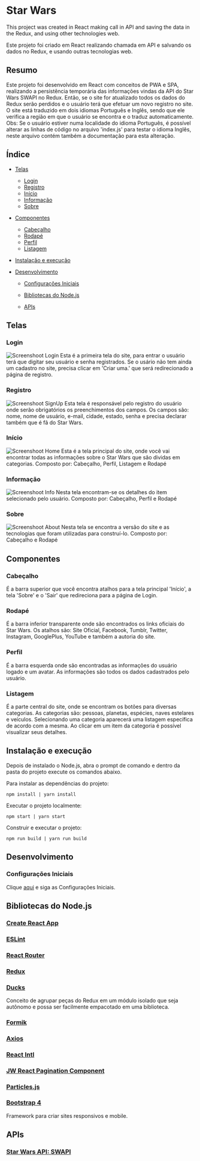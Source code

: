 # Star Wars

This project was created in React making call in API and saving the data in the Redux, and using other technologies web.

Este projeto foi criado em React realizando chamada em API e salvando os dados no Redux, e usando outras tecnologias web.

## Resumo

Este projeto foi desenvolvido em React com conceitos de PWA e SPA, realizando a persistência temporária das informações vindas da API do Star Wars SWAPI no Redux.
Então, se o site for atualizado todos os dados do Redux serão perdidos e o usuário terá que efetuar um novo registro no site.
O site está traduzido em dois idiomas Português e Inglês, sendo que ele verifica a região em que o usuário se encontra e o traduz automaticamente.
Obs: Se o usuário estiver numa localidade do idioma Português, é possível alterar as linhas de código no arquivo 'index.js' para testar o idioma Inglês, neste arquivo contém também a documentação para esta alteração.

## Índice

- [Telas](#telas)

  - [Login](#login)
  - [Registro](#registro)
  - [Início](#inicio)
  - [Informação](#informacao)
  - [Sobre](#sobre)

- [Componentes](#componentes)

  - [Cabeçalho](#cabeçalho)
  - [Rodapé](#rodapé)
  - [Perfil](#perfil)
  - [Listagem](#listagem)

- [Instalação e execução](#instalação-e-execução)

- [Desenvolvimento](#desenvolvimento)

  - [Configurações Iniciais](#configurações-iniciais)

  - [Bibliotecas do Node.js](#bibliotecas-do-nodejs)

  - [APIs](#apis)

## Telas

### Login

![Screenshoot Login](https://github.com/osvaldokalvaitir/starwars/blob/master/screenshots/Login.png)
Esta é a primeira tela do site, para entrar o usuário terá que digitar seu usuário e senha registrados.
Se o usário não tem ainda um cadastro no site, precisa clicar em 'Criar uma.' que será redirecionado a página de registro.

### Registro

![Screenshoot SignUp](https://github.com/osvaldokalvaitir/starwars/blob/master/screenshots/SignUp.png)
Esta tela é responsável pelo registro do usuário onde serão obrigatórios os preenchimentos dos campos.
Os campos são: nome, nome de usuário, e-mail, cidade, estado, senha e precisa declarar também que é fã do Star Wars.

### Início

![Screenshoot Home](https://github.com/osvaldokalvaitir/starwars/blob/master/screenshots/Home.png)
Esta é a tela principal do site, onde você vai encontrar todas as informações sobre o Star Wars que são dividas em categorias.
Composto por: Cabeçalho, Perfil, Listagem e Rodapé

### Informação

![Screenshoot Info](https://github.com/osvaldokalvaitir/starwars/blob/master/screenshots/Info.png)
Nesta tela encontram-se os detalhes do item selecionado pelo usuário.
Composto por: Cabeçalho, Perfil e Rodapé

### Sobre

![Screenshoot About](https://github.com/osvaldokalvaitir/starwars/blob/master/screenshots/About.png)
Nesta tela se encontra a versão do site e as tecnologias que foram utilizadas para construí-lo.
Composto por: Cabeçalho e Rodapé

## Componentes

### Cabeçalho

É a barra superior que você encontra atalhos para a tela principal 'Início', a tela 'Sobre' e o 'Sair' que redireciona para a página de Login.

### Rodapé

É a barra inferior transparente onde são encontrados os links oficiais do Star Wars.
Os atalhos são: Site Oficial, Facebook, Tumblr, Twitter, Instagram, GooglePlus, YouTube e também a autoria do site.

### Perfil

É a barra esquerda onde são encontradas as informações do usuário logado e um avatar.
As informações são todos os dados cadastrados pelo usuário.

### Listagem

É a parte central do site, onde se encontram os botões para diversas categorias.
As categorias são: pessoas, planetas, espécies, naves estelares e veículos.
Selecionando uma categoria aparecerá uma listagem específica de acordo com a mesma.
Ao clicar em um item da categoria é possível visualizar seus detalhes.

## Instalação e execução

Depois de instalado o Node.js, abra o prompt de comando e dentro da pasta do projeto execute os comandos abaixo.

Para instalar as dependências do projeto:

```
npm install | yarn install
```

Executar o projeto localmente:

```
npm start | yarn start
```

Construir e executar o projeto:

```
npm run build | yarn run build
```

## Desenvolvimento

### Configurações Iniciais

Clique [aqui](https://github.com/osvaldokalvaitir/projects-settings) e siga as Configurações Iniciais.

## Bibliotecas do Node.js

### [Create React App](https://github.com/osvaldokalvaitir/projects-settings/blob/master/nodejs/libs/create-react-app.md)

### [ESLint](https://github.com/osvaldokalvaitir/projects-settings/blob/master/nodejs/libs/eslint.md)

### [React Router](https://github.com/osvaldokalvaitir/projects-settings/blob/master/nodejs/libs/react-router.md)

### [Redux](https://github.com/osvaldokalvaitir/projects-settings/blob/master/nodejs/libs/redux.md)

### [Ducks](https://github.com/erikras/ducks-modular-redux)

Conceito de agrupar peças do Redux em um módulo isolado que seja autônomo e possa ser facilmente empacotado em uma biblioteca.

### [Formik](https://github.com/osvaldokalvaitir/projects-settings/blob/master/nodejs/libs/formik.md)

### [Axios](https://github.com/osvaldokalvaitir/projects-settings/blob/master/nodejs/libs/axios.md)

### [React Intl](https://github.com/osvaldokalvaitir/projects-settings/blob/master/nodejs/libs/react-intl.md)

### [JW React Pagination Component](https://github.com/osvaldokalvaitir/projects-settings/blob/master/nodejs/libs/jw-react-pagination-component.md)

### [Particles.js](https://github.com/osvaldokalvaitir/projects-settings/blob/master/nodejs/libs/particlesjs.md)

### [Bootstrap 4](http://getbootstrap.com/docs/4.1/getting-started/introduction/)

Framework para criar sites responsivos e mobile.

## APIs

### [Star Wars API: SWAPI](https://swapi.co/documentation#start)
